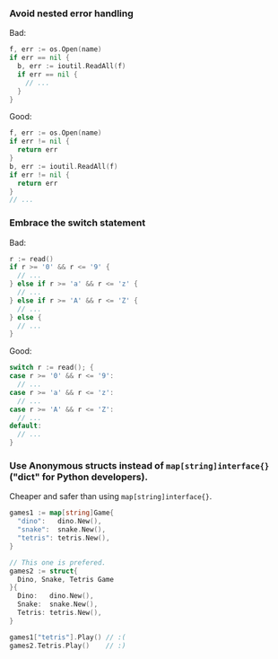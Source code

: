 ### Avoid nested error handling

Bad:
```go
f, err := os.Open(name)
if err == nil {
  b, err := ioutil.ReadAll(f)
  if err == nil {
    // ...
  }
}
```

Good:
```go
f, err := os.Open(name)
if err != nil {
  return err
}
b, err := ioutil.ReadAll(f)
if err != nil {
  return err
}
// ...
```


### Embrace the switch statement

Bad:
```go
r := read()
if r >= '0' && r <= '9' {
  // ...
} else if r >= 'a' && r <= 'z' {
  // ...
} else if r >= 'A' && r <= 'Z' {
  // ...
} else {
  // ...
}
```
Good:

```go
switch r := read(); {
case r >= '0' && r <= '9':
  // ...
case r >= 'a' && r <= 'z':
  // ...
case r >= 'A' && r <= 'Z':
  // ...
default:
  // ...
}
```

### Use Anonymous structs instead of `map[string]interface{}` ("dict" for Python developers).
Cheaper and safer than using `map[string]interface{}`.
```go
games1 := map[string]Game{
  "dino":   dino.New(),
  "snake":  snake.New(),
  "tetris": tetris.New(),
}

// This one is prefered.
games2 := struct{
  Dino, Snake, Tetris Game
}{
  Dino:   dino.New(),
  Snake:  snake.New(),
  Tetris: tetris.New(),
}

games1["tetris"].Play() // :(
games2.Tetris.Play()    // :)
```

